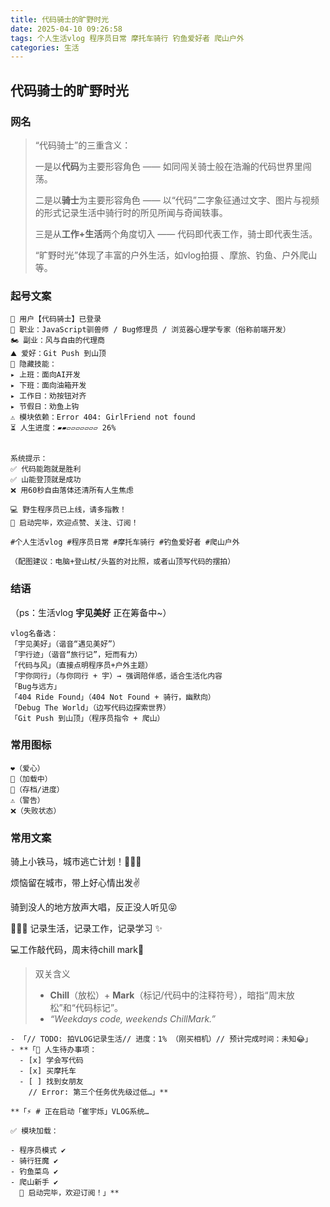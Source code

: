 ```yaml
---
title: 代码骑士的旷野时光
date: 2025-04-10 09:26:58
tags: 个人生活vlog 程序员日常 摩托车骑行 钓鱼爱好者 爬山户外
categories: 生活
---
```


## 代码骑士的旷野时光

### 网名

> “代码骑士”的三重含义：
>
> 一是以**代码**为主要形容角色 —— 如同闯关骑士般在浩瀚的代码世界里闯荡。
>
> 二是以**骑士**为主要形容角色 —— 以“代码”二字象征通过文字、图片与视频的形式记录生活中骑行时的所见所闻与奇闻轶事。
>
> 三是从**工作+生活**两个角度切入 —— 代码即代表工作，骑士即代表生活。
>
> “旷野时光”体现了丰富的户外生活，如vlog拍摄 、摩旅、钓鱼、户外爬山等。

### 起号文案

```
👋 用户【代码骑士】已登录
📌 职业：JavaScript驯兽师 / Bug修理员 / 浏览器心理学专家（俗称前端开发）
🏍️ 副业：风与自由的代理商
⛰️ 爱好：Git Push 到山顶
🎣 隐藏技能：
▸ 上班：面向AI开发
▸ 下班：面向油箱开发
▸ 工作日：劝按钮对齐
▸ 节假日：劝鱼上钩
⚠️ 模块依赖：Error 404: GirlFriend not found
⏳ 人生进度：▰▰▱▱▱▱▱▱▱ 26% 


系统提示：
✅ 代码能跑就是胜利
✅ 山能登顶就是成功
❌ 用60秒自由落体还清所有人生焦虑

💻 野生程序员已上线，请多指教！
🚀 启动完毕，欢迎点赞、关注、订阅！

#个人生活vlog #程序员日常 #摩托车骑行 #钓鱼爱好者 #爬山户外 

（配图建议：电脑+登山杖/头盔的对比照，或者山顶写代码的摆拍）
```

### 结语

（ps：生活vlog **宇见美好** 正在筹备中~）

```
vlog名备选：
「宇见美好」（谐音“遇见美好”）
「宇行迹」（谐音“旅行记”，短而有力）
「代码与风」（直接点明程序员+户外主题）
「宇你同行」（与你同行 + 宇）→ 强调陪伴感，适合生活化内容
「Bug与远方」
「404 Ride Found」（404 Not Found + 骑行，幽默向）
「Debug The World」（边写代码边探索世界）
「Git Push 到山顶」（程序员指令 + 爬山）
```
### 常用图标

```
❤️（爱心）
🔄（加载中）
💾（存档/进度）
⚠️（警告）
❌（失败状态）
```

### 常用文案

骑上小铁马，城市逃亡计划！🚴‍♂️💨

烦恼留在城市，带上好心情出发✌️

骑到没人的地方放声大唱，反正没人听见😝

 👨🏻‍💻 记录生活，记录工作，记录学习 ✨

💻工作敲代码，周末待chill mark💫 

>  双关含义
>
> - **Chill**（放松）+ **Mark**（标记/代码中的注释符号），暗指“周末放松”和“代码标记”。
> - *“Weekdays code, weekends ChillMark.”*

```
- 「// TODO: 拍VLOG记录生活// 进度：1% （刚买相机）// 预计完成时间：未知😂」
- **「📌 人生待办事项：
  - [x] 学会写代码
  - [x] 买摩托车
  - [ ] 找到女朋友
    // Error: 第三个任务优先级过低…」**
```

```
**「⚡️ # 正在启动「崔宇烁」VLOG系统…

✅ 模块加载：

- 程序员模式 ✔️
- 骑行狂魔 ✔️
- 钓鱼菜鸟 ✔️
- 爬山新手 ✔️
  🚀 启动完毕，欢迎订阅！」**

```